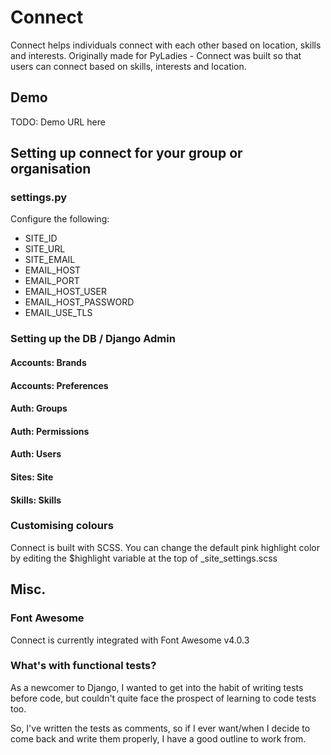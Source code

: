 # Connect

Connect helps individuals connect with each other based on location, skills and interests.
Originally made for PyLadies - Connect was built so that users can connect based on skills, interests and location.

##  Demo

TODO: Demo URL here

## Setting up connect for your group or organisation

### settings.py

Configure the following:

-  SITE_ID
-  SITE_URL
-  SITE_EMAIL
-  EMAIL_HOST
-  EMAIL_PORT
-  EMAIL_HOST_USER
-  EMAIL_HOST_PASSWORD
-  EMAIL_USE_TLS

### Setting up the DB / Django Admin

#### Accounts: Brands

#### Accounts: Preferences

#### Auth: Groups

#### Auth: Permissions

#### Auth: Users

#### Sites: Site

#### Skills: Skills


### Customising colours

Connect is built with SCSS.  You can change the default pink highlight
color by editing the $highlight variable at the top of _site_settings.scss


## Misc.

### Font Awesome

Connect is currently integrated with Font Awesome v4.0.3

### What's with functional tests?

As a newcomer to Django, I wanted to get into the habit of writing tests before code, but couldn't quite face the prospect of learning to code tests too.

So, I've written the tests as comments, so if I ever want/when I decide to come back and write them properly, I have a good outline to work from.
